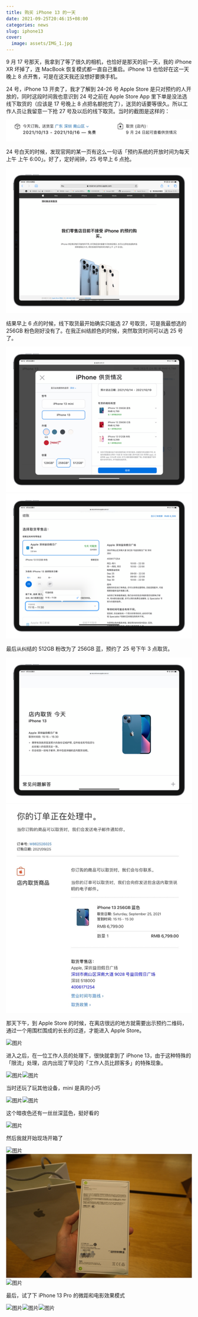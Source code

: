```yaml
---
title: 购买 iPhone 13 的一天
date: 2021-09-25T20:46:15+08:00
categories: news
slug: iphone13
cover:
  image: assets/IMG_1.jpg
---
```


9 月 17 号那天，我拿到了等了很久的相机，也恰好是那天的前一天，我的 iPhone XR 坏掉了，连 MacBook 恢复模式都一直自己重启。iPhone 13 也恰好在这一天晚上 8 点开售，可是在这天我还没想好要换手机。

24 号，iPhone 13 开卖了，我才了解到 24-26 号 Apple Store 是只对预约的人开放的，同时这段时间我也意识到 24 号之前在 Apple Store App 里下单是没法选线下取货的（应该是 17 号晚上 8 点把名额抢完了），送货的话要等很久。所以工作人员让我留意一下抢 27 号及以后的线下取货。当时的截图是这样的：

![图片](assets/IMG_2.jpg)

24 号白天的时候，发现官网的某一页有这么一句话「预约系统的开放时间为每天上午 上午 6:00」。好了，定好闹钟，25 号早上 6 点抢。

![图片](assets/IMG_3.png)

结果早上 6 点的时候，线下取货最开始确实只能选 27 号取货，可是我最想选的 256GB 粉色刚好没有了。在我正纠结颜色的时候，突然取货时间可以选 25 号了。

![图片](assets/IMG_4.png)![图片](assets/IMG_5.png)

最后从纠结的 512GB 粉改为了 256GB 蓝，预约了 25 号下午 3 点取货。

![图片](assets/IMG_6.png)![图片](assets/IMG_7.jpg)

那天下午，到 Apple Store 的时候，在离店很远的地方就需要出示预约二维码，通过一个用围栏围成的长长的过道，才能进入 Apple Store。

![图片](assets/IMG_8.jpg)

进入之后，在一位工作人员的处理下，很快就拿到了 iPhone 13，由于这种特殊的「限流」处理，店内出现了罕见的「工作人员比顾客多」的特殊现象。

![图片](assets/IMG_9.jpg)![图片](assets/IMG_10.jpg)

当时还玩了玩其他设备，mini 是真的小巧

![图片](assets/IMG_11.jpg)![图片](assets/IMG_12.jpg)

这个暗夜色还有一丝丝深蓝色，挺好看的

![图片](assets/IMG_13.jpg)

然后我就开始现场开箱了

![图片](assets/IMG_14.jpg)![图片](assets/IMG_17.jpg)![图片](assets/IMG_16.jpg)

最后，试了下 iPhone 13 Pro 的微距和电影效果模式

![图片](assets/IMG_18.jpg)![图片](assets/IMG_19.jpg)![图片](assets/IMG_20.jpg)

